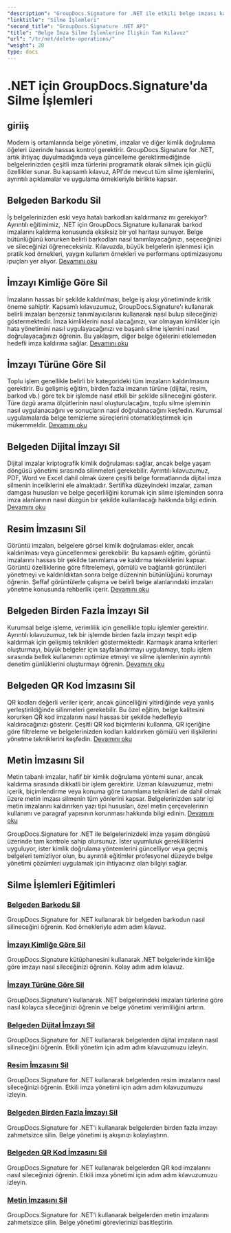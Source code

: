 ```yaml
---
"description": "GroupDocs.Signature for .NET ile etkili belge imzası kaldırma konusunda uzmanlaşın. Kapsamlı adım adım eğitimlerle barkodları, QR kodlarını, dijital, metin ve görüntü imzalarını nasıl sileceğinizi öğrenin."
"linktitle": "Silme İşlemleri"
"second_title": "GroupDocs.Signature .NET API"
"title": "Belge İmza Silme İşlemlerine İlişkin Tam Kılavuz"
"url": "/tr/net/delete-operations/"
"weight": 20
type: docs
---
```

# .NET için GroupDocs.Signature'da Silme İşlemleri

## giriiş

Modern iş ortamlarında belge yönetimi, imzalar ve diğer kimlik doğrulama öğeleri üzerinde hassas kontrol gerektirir. GroupDocs.Signature for .NET, artık ihtiyaç duyulmadığında veya güncelleme gerektirmediğinde belgelerinizden çeşitli imza türlerini programatik olarak silmek için güçlü özellikler sunar. Bu kapsamlı kılavuz, API'de mevcut tüm silme işlemlerini, ayrıntılı açıklamalar ve uygulama örnekleriyle birlikte kapsar.

## Belgeden Barkodu Sil
İş belgelerinizden eski veya hatalı barkodları kaldırmanız mı gerekiyor? Ayrıntılı eğitimimiz, .NET için GroupDocs.Signature kullanarak barkod imzalarını kaldırma konusunda eksiksiz bir yol haritası sunuyor. Belge bütünlüğünü korurken belirli barkodları nasıl tanımlayacağınızı, seçeceğinizi ve sileceğinizi öğreneceksiniz. Kılavuzda, büyük belgelerin işlenmesi için pratik kod örnekleri, yaygın kullanım örnekleri ve performans optimizasyonu ipuçları yer alıyor. [Devamını oku](./delete-barcode/)

## İmzayı Kimliğe Göre Sil
İmzaların hassas bir şekilde kaldırılması, belge iş akışı yönetiminde kritik öneme sahiptir. Kapsamlı kılavuzumuz, GroupDocs.Signature'ı kullanarak belirli imzaları benzersiz tanımlayıcılarını kullanarak nasıl bulup sileceğinizi göstermektedir. İmza kimliklerini nasıl alacağınızı, var olmayan kimlikler için hata yönetimini nasıl uygulayacağınızı ve başarılı silme işlemini nasıl doğrulayacağınızı öğrenin. Bu yaklaşım, diğer belge öğelerini etkilemeden hedefli imza kaldırma sağlar. [Devamını oku](./delete-signature-by-id/)

## İmzayı Türüne Göre Sil
Toplu işlem genellikle belirli bir kategorideki tüm imzaların kaldırılmasını gerektirir. Bu gelişmiş eğitim, birden fazla imzanın türüne (dijital, resim, barkod vb.) göre tek bir işlemde nasıl etkili bir şekilde silineceğini gösterir. Türe özgü arama ölçütlerinin nasıl oluşturulacağını, toplu silme işleminin nasıl uygulanacağını ve sonuçların nasıl doğrulanacağını keşfedin. Kurumsal uygulamalarda belge temizleme süreçlerini otomatikleştirmek için mükemmeldir. [Devamını oku](./delete-signature-by-type/)

## Belgeden Dijital İmzayı Sil
Dijital imzalar kriptografik kimlik doğrulaması sağlar, ancak belge yaşam döngüsü yönetimi sırasında silinmeleri gerekebilir. Ayrıntılı kılavuzumuz, PDF, Word ve Excel dahil olmak üzere çeşitli belge formatlarında dijital imza silmenin inceliklerini ele almaktadır. Sertifika düzeyindeki imzalar, zaman damgası hususları ve belge geçerliliğini korumak için silme işleminden sonra imza alanlarının nasıl düzgün bir şekilde kullanılacağı hakkında bilgi edinin. [Devamını oku](./delete-digital-signature/)

## Resim İmzasını Sil
Görüntü imzaları, belgelere görsel kimlik doğrulaması ekler, ancak kaldırılması veya güncellenmesi gerekebilir. Bu kapsamlı eğitim, görüntü imzalarını hassas bir şekilde tanımlama ve kaldırma tekniklerini kapsar. Görüntü özelliklerine göre filtrelemeyi, gömülü ve bağlantılı görüntüleri yönetmeyi ve kaldırıldıktan sonra belge düzeninin bütünlüğünü korumayı öğrenin. Şeffaf görüntülerle çalışma ve belirli belge alanlarındaki imzaları yönetme konusunda rehberlik içerir. [Devamını oku](./delete-image-signature/)

## Belgeden Birden Fazla İmzayı Sil
Kurumsal belge işleme, verimlilik için genellikle toplu işlemler gerektirir. Ayrıntılı kılavuzumuz, tek bir işlemde birden fazla imzayı tespit edip kaldırmak için gelişmiş teknikleri göstermektedir. Karmaşık arama kriterleri oluşturmayı, büyük belgeler için sayfalandırmayı uygulamayı, toplu işlem sırasında bellek kullanımını optimize etmeyi ve silme işlemlerinin ayrıntılı denetim günlüklerini oluşturmayı öğrenin. [Devamını oku](./delete-multiple-signatures/)

## Belgeden QR Kod İmzasını Sil
QR kodları değerli veriler içerir, ancak güncelliğini yitirdiğinde veya yanlış yerleştirildiğinde silinmeleri gerekebilir. Bu özel eğitim, belge kalitesini korurken QR kod imzalarını nasıl hassas bir şekilde hedefleyip kaldıracağınızı gösterir. Çeşitli QR kod biçimlerini kullanma, QR içeriğine göre filtreleme ve belgelerinizden kodları kaldırırken gömülü veri ilişkilerini yönetme tekniklerini keşfedin. [Devamını oku](./delete-qr-code-signature/)

## Metin İmzasını Sil
Metin tabanlı imzalar, hafif bir kimlik doğrulama yöntemi sunar, ancak kaldırma sırasında dikkatli bir işlem gerektirir. Uzman kılavuzumuz, metni içerik, biçimlendirme veya konuma göre tanımlama teknikleri de dahil olmak üzere metin imzası silmenin tüm yönlerini kapsar. Belgelerinizden satır içi metin imzalarını kaldırırken yazı tipi hususları, özel metin çerçevelerinin kullanımı ve paragraf yapısının korunması hakkında bilgi edinin. [Devamını oku](./delete-text-signature/)

GroupDocs.Signature for .NET ile belgelerinizdeki imza yaşam döngüsü üzerinde tam kontrole sahip olursunuz. İster uyumluluk gerekliliklerini uyguluyor, ister kimlik doğrulama yöntemlerini güncelliyor veya geçmiş belgeleri temizliyor olun, bu ayrıntılı eğitimler profesyonel düzeyde belge yönetimi çözümleri uygulamak için ihtiyacınız olan bilgiyi sağlar.

## Silme İşlemleri Eğitimleri
### [Belgeden Barkodu Sil](./delete-barcode/)
GroupDocs.Signature for .NET kullanarak bir belgeden barkodun nasıl silineceğini öğrenin. Kod örnekleriyle adım adım kılavuz.
### [İmzayı Kimliğe Göre Sil](./delete-signature-by-id/)
GroupDocs.Signature kütüphanesini kullanarak .NET belgelerinde kimliğe göre imzayı nasıl sileceğinizi öğrenin. Kolay adım adım kılavuz.
### [İmzayı Türüne Göre Sil](./delete-signature-by-type/)
GroupDocs.Signature'ı kullanarak .NET belgelerindeki imzaları türlerine göre nasıl kolayca sileceğinizi öğrenin ve belge yönetimi verimliliğini artırın.
### [Belgeden Dijital İmzayı Sil](./delete-digital-signature/)
GroupDocs.Signature for .NET kullanarak belgelerden dijital imzaların nasıl silineceğini öğrenin. Etkili yönetim için adım adım kılavuzumuzu izleyin.
### [Resim İmzasını Sil](./delete-image-signature/)
GroupDocs.Signature for .NET kullanarak belgelerden resim imzalarını nasıl sileceğinizi öğrenin. Etkili imza yönetimi için adım adım kılavuzumuzu izleyin.
### [Belgeden Birden Fazla İmzayı Sil](./delete-multiple-signatures/)
GroupDocs.Signature for .NET'i kullanarak belgelerden birden fazla imzayı zahmetsizce silin. Belge yönetimi iş akışınızı kolaylaştırın.
### [Belgeden QR Kod İmzasını Sil](./delete-qr-code-signature/)
GroupDocs.Signature for .NET kullanarak belgelerden QR kod imzalarını nasıl sileceğinizi öğrenin. Etkili imza yönetimi için adım adım kılavuzumuzu izleyin.
### [Metin İmzasını Sil](./delete-text-signature/)
GroupDocs.Signature for .NET'i kullanarak belgelerden metin imzalarını zahmetsizce silin. Belge yönetimi görevlerinizi basitleştirin.